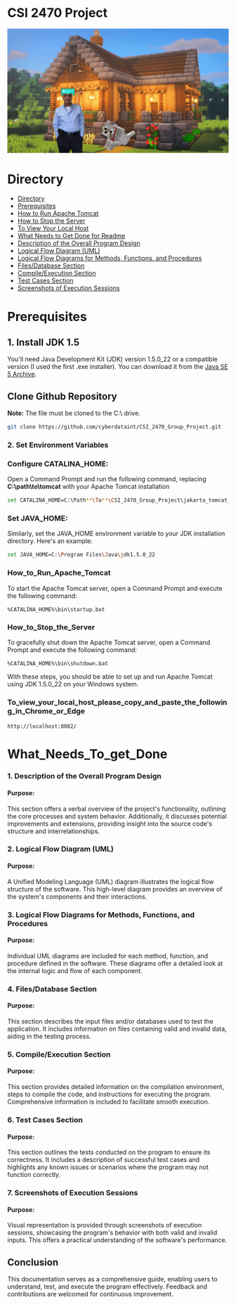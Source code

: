 # CSI 2470 Project 

![Having Fun!](./jakarta_tomcat_5.0.25/webapps/ROOT/test1.jpg)

# Directory

- [Directory](#directory)
- [Prerequisites](#prerequisites)
- [How to Run Apache Tomcat](#how_to_run_apache_tomcat)
- [How to Stop the Server](#how_to_stop_the_server)
- [To View Your Local Host](#to_view_your_local_host_please_copy_and_paste_the_following_in_chrome_or_edge)
- [What Needs to Get Done for Readme](#what_needs_to_get_done)
- [Description of the Overall Program Design](#1._Description_of_the_Overall_Program_Design)
- [Logical Flow Diagram (UML)](#2._Logical_Flow_Diagram_(UML))
- [Logical Flow Diagrams for Methods, Functions, and Procedures](#3._Logical_Flow_Diagrams_for_Methods_Functions_and_Procedures)
- [Files/Database Section](#4._Files/Database_Section)
- [Compile/Execution Section](#5._Compile/Execution_Section)
- [Test Cases Section](#6._Test_Cases_Section)
- [Screenshots of Execution Sessions](#7._Screenshots_of_Execution_Sessions)


# Prerequisites

## 1. Install JDK 1.5
You'll need Java Development Kit (JDK) version 1.5.0_22 or a compatible version (I used the first .exe installer). You can download it from the [Java SE 5 Archive](https://www.oracle.com/java/technologies/java-archive-javase5-downloads.html).

## Clone Github Repository 
**Note:** The file must be cloned to the C:\ drive.
~~~sh
git clone https://github.com/cyberdataint/CSI_2470_Group_Project.git
~~~


### 2. Set Environment Variables

### Configure CATALINA_HOME:
Open a Command Prompt and run the following command, replacing **C:\path\to\tomcat** with your Apache Tomcat installation 


~~~sh
set CATALINA_HOME=C:\Path**\To**\CSI_2470_Group_Project\jakarta_tomcat_5.0.25
~~~


### Set JAVA_HOME:

Similarly, set the JAVA_HOME environment variable to your JDK installation directory. Here's an example:


~~~sh
set JAVA_HOME=C:\Program Files\Java\jdk1.5.0_22
~~~


### How_to_Run_Apache_Tomcat


To start the Apache Tomcat server, open a Command Prompt and execute the following command:


~~~
%CATALINA_HOME%\bin\startup.bat
~~~


### How_to_Stop_the_Server
To gracefully shut down the Apache Tomcat server, open a Command Prompt and execute the following command:


~~~
%CATALINA_HOME%\bin\shutdown.bat
~~~


With these steps, you should be able to set up and run Apache Tomcat using JDK 1.5.0_22 on your Windows system.

### To_view_your_local_host_please_copy_and_paste_the_following_in_Chrome_or_Edge 


~~~
http://localhost:8082/
~~~



# What_Needs_To_get_Done 


### 1. Description of the Overall Program Design

#### Purpose:
This section offers a verbal overview of the project's functionality, outlining the core processes and system behavior. Additionally, it discusses potential improvements and extensions, providing insight into the source code's structure and interrelationships.

### 2. Logical Flow Diagram (UML)

#### Purpose:
A Unified Modeling Language (UML) diagram illustrates the logical flow structure of the software. This high-level diagram provides an overview of the system's components and their interactions.

### 3. Logical Flow Diagrams for Methods, Functions, and Procedures

#### Purpose:
Individual UML diagrams are included for each method, function, and procedure defined in the software. These diagrams offer a detailed look at the internal logic and flow of each component.

### 4. Files/Database Section

#### Purpose:
This section describes the input files and/or databases used to test the application. It includes information on files containing valid and invalid data, aiding in the testing process.

### 5. Compile/Execution Section

#### Purpose:
This section provides detailed information on the compilation environment, steps to compile the code, and instructions for executing the program. Comprehensive information is included to facilitate smooth execution.

### 6. Test Cases Section

#### Purpose:
This section outlines the tests conducted on the program to ensure its correctness. It includes a description of successful test cases and highlights any known issues or scenarios where the program may not function correctly.

### 7. Screenshots of Execution Sessions

#### Purpose:
Visual representation is provided through screenshots of execution sessions, showcasing the program's behavior with both valid and invalid inputs. This offers a practical understanding of the software's performance.

## Conclusion

This documentation serves as a comprehensive guide, enabling users to understand, test, and execute the program effectively. Feedback and contributions are welcomed for continuous improvement.
